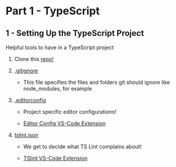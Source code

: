 # Part 1 - TypeScript
## 1 - Setting Up the TypeScript Project

Helpful tools to have in a TypeScript project

1. Clone this [repo!](https://github.com/jmarlow4/mastering-angular-p1-typescript)

2. [.gitignore](http://gitready.com/beginner/2009/01/19/ignoring-files.html)

    * This file specifies the files and folders git should ignore like node_modules, for example

3. [.editorconfig](http://editorconfig.org/)

    * Project specific editor configurations!

    * [Editor Config VS-Code Extension](https://marketplace.visualstudio.com/items?itemName=EditorConfig.EditorConfig)

4. [tslint.json](https://palantir.github.io/tslint/rules/)

    * We get to decide what TS Lint complains about!

    * [TSlint VS-Code Extension](https://marketplace.visualstudio.com/items?itemName=eg2.tslint)
